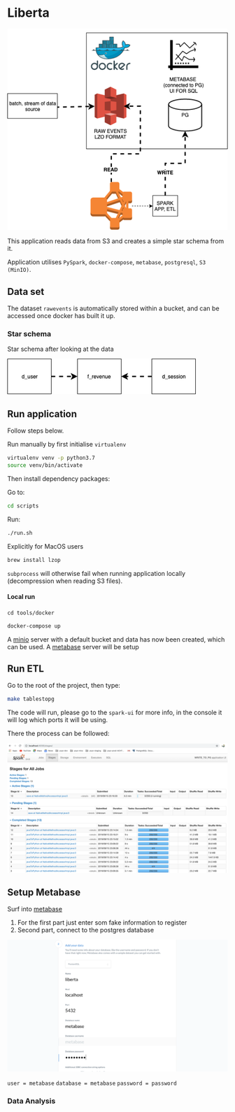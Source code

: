 # Liberta

![Screenshot](/img/libertaoverview.png)

This application reads data from S3 and creates a simple star schema from it.

Application utilises `PySpark`, `docker-compose`, `metabase`, `postgresql`, `S3 (MinIO)`.

## Data set

The dataset `rawevents` is automatically stored within a bucket, and can be accessed once docker has built it up.

### Star schema

Star schema after looking at the data

![Screenshot](/img/starschema.png)

## Run application

Follow steps below.

Run manually by first initialise `virtualenv`  

```bash
virtualenv venv -p python3.7
source venv/bin/activate
```

Then install dependency packages:

Go to:
```bash
cd scripts
```
Run:
```bash
./run.sh
```

Explicitly for MacOS users

```bash
brew install lzop
```

`subprocess` will otherwise fail when running application locally (decompression when reading S3 files).

#### Local run

`cd tools/docker`

```bash
docker-compose up
```

A [minio](http://127.0.0.1:9000/minio/rawdata/) server with a default bucket and data has now been created, which can be used.
A [metabase](http://localhost:3000) server will be setup

## Run ETL

Go to the root of the project, then type:

```bash
make tablestopg
```

The code will run, please go to the `spark-ui` for more info, in the console it will log which ports it will be using.

There the process can be followed:

![Screenshot](/img/spark-ui-progress.png)

## Setup Metabase

Surf into [metabase](http://localhost:3000)

1) For the first part just enter som fake information to register
2) Second part, connect to the postgres database

![Screenshot](/img/metabaselogin.png)

`user = metabase`
`database = metabase`
`password = password`

### Data Analysis

